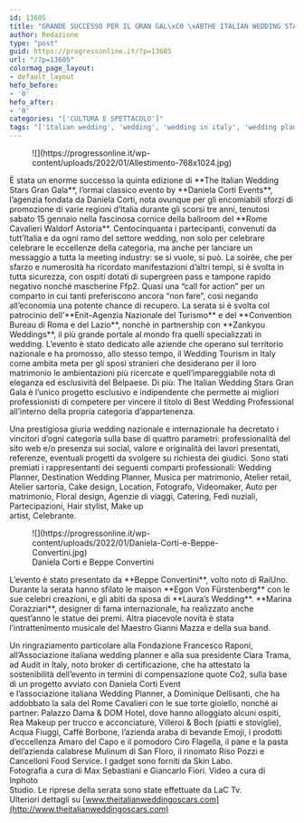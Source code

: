 ```yaml
---
id: 13605
title: "GRANDE SUCCESSO PER IL GRAN GAL\xC0 \xABTHE ITALIAN WEDDING STARS\xBB"
author: Redazione
type: "post"
guid: https://progressonline.it/?p=13605
url: "/?p=13605"
colormag_page_layout:
- default_layout
hefo_before:
- '0'
hefo_after:
- '0'
categories: "['CULTURA E SPETTACOLO']"
tags: "['italian wedding', 'wedding', 'wedding in italy', 'wedding planner']"
---
```


<div class="wp-block-image"><figure class="alignleft size-large is-resized">![](https://progressonline.it/wp-content/uploads/2022/01/Allestimento-768x1024.jpg)</figure></div>È stata un enorme successo la quinta edizione di **The Italian Wedding Stars Gran Gala**, l’ormai classico evento by **Daniela Corti Events**, l’agenzia fondata da Daniela Corti, nota ovunque per gli encomiabili sforzi di promozione di varie regioni d’Italia durante gli scorsi tre anni, tenutosi sabato 15 gennaio nella fascinosa cornice della ballroom del **Rome Cavalieri Waldorf Astoria**. Centocinquanta i partecipanti, convenuti da tutt’Italia e da ogni ramo del settore wedding, non solo per celebrare celebrare le eccellenze della categoria, ma anche per lanciare un messaggio a tutta la meeting industry: se si vuole, si può. La soirée, che per sfarzo e numerosità ha ricordato manifestazioni d’altri tempi, si è svolta in tutta sicurezza, con ospiti dotati di supergreen pass e tampone rapido negativo nonché mascherine Ffp2. Quasi una “call for action” per un comparto in cui tanti preferiscono ancora “non fare”, così negando all’economia una potente chance di recupero.  
La serata si è svolta col patrocinio dell’**Enit–Agenzia Nazionale del Turismo** e del **Convention Bureau di Roma e del Lazio**, nonché in partnership con **Zankyou Weddings**, il più grande portale al mondo fra quelli specializzati in wedding.  
L’evento è stato dedicato alle aziende che operano sul territorio nazionale e ha promosso, allo stesso tempo, il Wedding Tourism in Italy come ambita meta per gli sposi stranieri che desiderano per il loro matrimonio le ambientazioni più ricercate e quell’impareggiabile nota di eleganza ed esclusività del Belpaese. Di più: The Italian Wedding Stars Gran Gala è l’unico progetto esclusivo e indipendente che permette ai migliori professionisti di competere per vincere il titolo di Best Wedding Professional all’interno della propria categoria d’appartenenza.

Una prestigiosa giuria wedding nazionale e internazionale ha decretato i vincitori d’ogni categoria sulla base di quattro parametri: professionalità del sito web e/o presenza sui social, valore e originalità dei lavori presentati, referenze, eventuali progetti da svolgere su richiesta dei giudici. Sono stati premiati i rappresentanti dei seguenti comparti professionali: Wedding Planner, Destination Wedding Planner, Musica per matrimonio, Atelier retail, Atelier sartoria, Cake design, Location, Fotografo, Videomaker, Auto per matrimonio, Floral design, Agenzie di viaggi, Catering, Fedi nuziali, Partecipazioni, Hair stylist, Make up  
artist, Celebrante.

<div class="wp-block-image"><figure class="alignright size-full is-resized">![](https://progressonline.it/wp-content/uploads/2022/01/Daniela-Corti-e-Beppe-Convertini.jpg)<figcaption>Daniela Corti e Beppe Convertini</figcaption></figure></div>L’evento è stato presentato da **Beppe Convertini**, volto noto di RaiUno. Durante la serata hanno sfilato le maison **Egon Von Fürstenberg** con le sue celebri creazioni, e gli abiti da sposa di **Laura’s Wedding**.  
**Marina Corazziari**, designer di fama internazionale, ha realizzato anche quest’anno le statue dei premi.  
Altra piacevole novità è stata l’intrattenimento musicale del Maestro Gianni Mazza e della sua band.

  
Un ringraziamento particolare alla Fondazione Francesco Raponi, all’Associazione italiana wedding planner e alla sua presidente Clara Trama, ad Audit in Italy, noto broker di certificazione, che ha attestato la sostenibilità dell’evento in termini di compensazione quote Co2, sulla base di un progetto avviato con Daniela Corti Event  
e l’associazione italiana Wedding Planner, a Dominique Dellisanti, che ha addobbato la sala del Rome Cavalieri con le sue torte gioiello, nonché ai partner: Palazzo Dama &amp; DOM Hotel, dove hanno alloggiato alcuni ospiti, Rea Makeup per trucco e acconciature, Villeroi &amp; Boch (piatti e stoviglie), Acqua Fiuggi, Caffè Borbone, l’azienda araba di bevande Emoji, i prodotti d’eccellenza Amaro del Capo e il pomodoro Ciro Flagella, il pane e la pasta dell’azienda calabrese Mulinum di San Floro, il rinomato Riso Pozzi e Cancelloni Food Service. I gadget sono forniti da Skin Labo.  
Fotografia a cura di Max Sebastiani e Giancarlo Fiori. Video a cura di Inphoto  
Studio. Le riprese della serata sono state effettuate da LaC Tv.  
Ulteriori dettagli su [www.theitalianweddingoscars.com](http://www.theitalianweddingoscars.com)